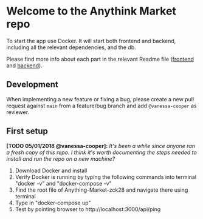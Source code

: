 # Welcome to the Anythink Market repo

To start the app use Docker. It will start both frontend and backend, including all the relevant dependencies, and the db.

Please find more info about each part in the relevant Readme file ([frontend](frontend/readme.md) and [backend](backend/README.md)).

## Development

When implementing a new feature or fixing a bug, please create a new pull request against `main` from a feature/bug branch and add `@vanessa-cooper` as reviewer.

## First setup

**[TODO 05/01/2018 @vanessa-cooper]:** _It's been a while since anyone ran a fresh copy of this repo. I think it's worth documenting the steps needed to install and run the repo on a new machine?_
1) Download Docker and install
2) Verify Docker is running by typing the following commands into terminal "docker -v" and "docker-compose -v"
3) Find the root file of Anything-Market-zck28 and navigate there using terminal
4) Type in "docker-compose up"
5) Test by pointing browser to http://localhost:3000/api/ping
